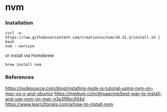 # nvm

### Installation
```
curl -o- https://raw.githubusercontent.com/creationix/nvm/v0.31.3/install.sh | bash
nvm --version
```

or install via Homebrew
```
brew install nvm
```

### References
https://nodesource.com/blog/installing-node-js-tutorial-using-nvm-on-mac-os-x-and-ubuntu/
https://medium.com/@isaacjoe/best-way-to-install-and-use-nvm-on-mac-e3a3f6bc494d
https://www.learn2torials.com/a/how-to-install-nvm
